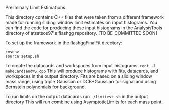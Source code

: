 Preliminary Limit Estimations

This directory contains C++ files that were taken from a different framework made for running sliding window limit estimates on input histograms.
You can find the code for producing these input histograms in the AnalysisTools directory of atsatsos97's flashgg repository. [TO BE COMMITTED SOON]

To set up the framework in the flashggFinalFit directory:
```
cmsenv
source setup.sh
```

To create the datacards and workspaces from input histograms: `root -l makeCardsandWS.cpp`
This will produce histograms with fits, datacards, and workspaces in the output directory.
Fits are based on a sliding window mass range, using triple Gaussian or DCB+Gaussian for signal and using Bernstein polynomials for background.

To run limits on the output datacards run `./limitest.sh` in the output directory
This will run combine using AsymptoticLimits for each mass point.
